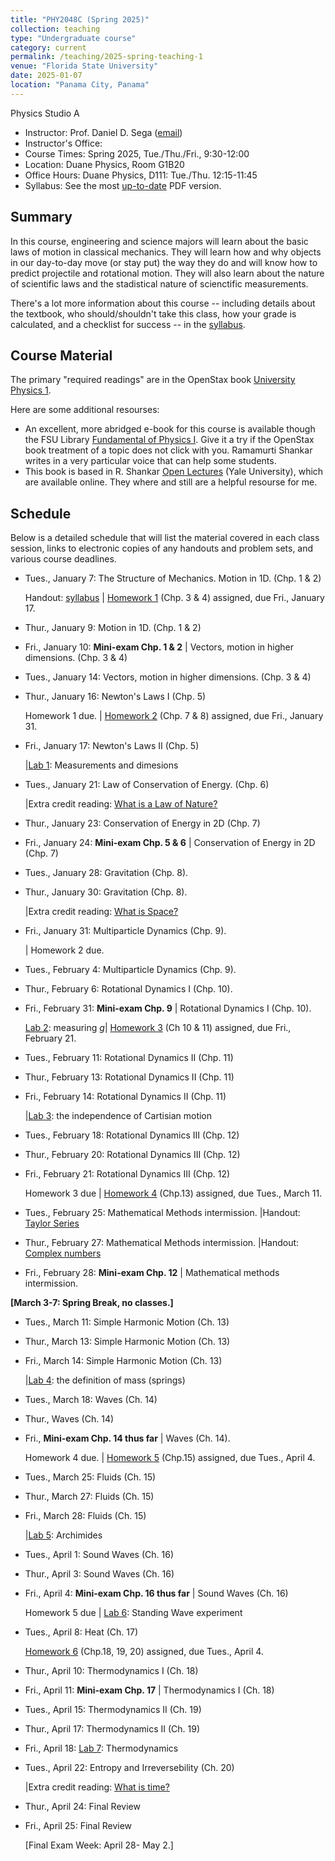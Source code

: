 ```yaml
---
title: "PHY2048C (Spring 2025)"
collection: teaching
type: "Undergraduate course"
category: current
permalink: /teaching/2025-spring-teaching-1
venue: "Florida State University"
date: 2025-01-07
location: "Panama City, Panama"
---
```

Physics Studio A

* Instructor:	Prof. Daniel D. Sega ([email](dsega@fsu.edu))
* Instructor's Office:  	
* Course Times: Spring 2025, Tue./Thu./Fri., 9:30-12:00
* Location:	Duane Physics, Room G1B20
* Office Hours:	Duane Physics, D111: Tue./Thu. 12:15-11:45
* Syllabus:	See the most [up-to-date](astrosega.github.io/files/2048C.pdf) PDF version.

Summary
-----------
In this course, engineering and science majors will learn about the basic laws of motion in classical mechanics. They will learn how and why objects in our day-to-day move (or stay put) the way they do and will know how to predict projectile and rotational motion. They will also learn about the nature of scientific laws and the stadistical nature of scienctific measurements.

There's a lot more information about this course -- including details about the textbook, who should/shouldn't take this class, how your grade is calculated, and a checklist for success -- in the [syllabus](astrosega.github.io/files/2048C.pdf).

Course Material
--------------
The primary "required readings" are in the OpenStax book [University Physics 1](https://openstax.org/details/books/university-physics-volume-1). 

Here are some additional resourses:

* An excellent, more abridged e-book for this course is available though the FSU Library [Fundamental of Physics I](https://fsu-flvc.primo.exlibrisgroup.com/discovery/openurl?institution=01FALSC_FSU&vid=01FALSC_FSU:Home&isbn=9780300243772&genre=book&eisbn=9780300249583&title=Fundamentals%20of%20Physics%20I&sid=jstor:jstor). Give it a try if the OpenStax book treatment of a topic does not click with you. Ramamurti Shankar writes in a very particular voice that can help some students.
* This book is based in R. Shankar [Open Lectures](https://oyc.yale.edu/physics/phys-200) (Yale University), which are available online. They where and still are a helpful resourse for me.

Schedule
-------------

Below is a detailed schedule that will list the material covered in each class session, links to electronic copies of any handouts and problem sets, and various course deadlines.

* Tues., January 7: The Structure of Mechanics. Motion in 1D. (Chp. 1 & 2)

  Handout: [syllabus](astrosega.github.io/files/2048C.pdf) | [Homework 1](astrosega.github.io/files/2048Chw1.pdf) (Chp. 3 & 4) assigned, due Fri., January 17.
* Thur., January 9: Motion in 1D. (Chp. 1 & 2)
* Fri., January 10: **Mini-exam Chp. 1 & 2** \| Vectors, motion in higher dimensions. (Chp. 3 & 4)
* Tues., January 14: Vectors, motion in higher dimensions. (Chp. 3 & 4)
* Thur., January 16: Newton's Laws I (Chp. 5)

  Homework 1 due. | [Homework 2](astrosega.github.io/files/2048Chw2.pdf) (Chp. 7 & 8) assigned, due Fri., January 31.
* Fri., January 17: Newton's Laws II (Chp. 5)

  |[Lab 1](astrosega.github.io/files/2048Clab1.pdf): Measurements and dimesions
* Tues., January 21: Law of Conservation of Energy. (Chp. 6)
  
  |Extra credit reading: [What is a Law of Nature?](https://1000wordphilosophy.com/2014/02/17/laws-of-nature/)
* Thur., January 23: Conservation of Energy in 2D (Chp. 7)
* Fri., January 24: **Mini-exam Chp. 5 & 6** \| Conservation of Energy in 2D (Chp. 7)
* Tues., January 28: Gravitation (Chp. 8).
* Thur., January 30: Gravitation (Chp. 8).
  
  |Extra credit reading: [What is Space?](https://1000wordphilosophy.com/2022/08/03/what-is-space/)
* Fri., January 31: Multiparticle Dynamics (Chp. 9).

  | Homework 2 due.
* Tues., February 4: Multiparticle Dynamics (Chp. 9).
* Thur., February 6: Rotational Dynamics I (Chp. 10).
* Fri., February 31: **Mini-exam Chp. 9** \| Rotational Dynamics I (Chp. 10).

  [Lab 2](astrosega.github.io/files/2048Clab2.pdf): measuring *g*| [Homework 3](astrosega.github.io/files/2048Chw3.pdf) (Ch 10 & 11) assigned, due Fri., February 21.
* Tues., February 11: Rotational Dynamics II (Chp. 11)
* Thur., February 13: Rotational Dynamics II (Chp. 11)
* Fri., February 14: Rotational Dynamics II (Chp. 11)

  |[Lab 3](astrosega.github.io/files/2048Clab3.pdf): the independence of Cartisian motion
* Tues., February 18: Rotational Dynamics III (Chp. 12)
* Thur., February 20: Rotational Dynamics III (Chp. 12)
* Fri., February 21: Rotational Dynamics III (Chp. 12)

  Homework 3 due | [Homework 4](astrosega.github.io/files/2048Chw4.pdf) (Chp.13) assigned, due Tues., March 11.
* Tues., February 25: Mathematical Methods intermission.
  |Handout: [Taylor Series](astrosega.github.io/files/2048Cmath1.pdf)
* Thur., February 27: Mathematical Methods intermission.
  |Handout: [Complex numbers](astrosega.github.io/files/2048Cmath2.pdf)
* Fri., February 28: **Mini-exam Chp. 12** \| Mathematical methods intermission.

**[March 3-7: Spring Break, no classes.]**
  
* Tues., March 11: Simple Harmonic Motion (Ch. 13) 
* Thur., March 13: Simple Harmonic Motion (Ch. 13)
* Fri., March 14: Simple Harmonic Motion (Ch. 13)

  |[Lab 4](astrosega.github.io/files/2048Clab4.pdf): the definition of mass (springs)
* Tues., March 18: Waves (Ch. 14)
* Thur., Waves (Ch. 14)
* Fri., **Mini-exam Chp. 14 thus far** \| Waves (Ch. 14).

  Homework 4 due. | [Homework 5](astrosega.github.io/files/2048Chw4.pdf) (Chp.15) assigned, due Tues., April 4.
* Tues., March 25: Fluids (Ch. 15)
* Thur., March 27: Fluids (Ch. 15)
* Fri., March 28: Fluids (Ch. 15)
  
   |[Lab 5](astrosega.github.io/files/2048Clab5.pdf): Archimides
* Tues., April 1: Sound Waves (Ch. 16)
* Thur., April 3: Sound Waves (Ch. 16)
* Fri., April 4: **Mini-exam Chp. 16 thus far** \|  Sound Waves (Ch. 16)

  Homework 5 due | [Lab 6](astrosega.github.io/files/2048Clab6.pdf): Standing Wave experiment
* Tues., April 8: Heat (Ch. 17)
  
  [Homework 6](astrosega.github.io/files/2048Chw4.pdf) (Chp.18, 19, 20) assigned, due Tues., April 4.
* Thur., April 10: Thermodynamics I (Ch. 18)
* Fri., April 11: **Mini-exam Chp. 17** \| Thermodynamics I (Ch. 18)
* Tues., April 15: Thermodynamics II (Ch. 19)
* Thur., April 17: Thermodynamics II (Ch. 19)
* Fri., April 18:  [Lab 7](astrosega.github.io/files/2048Clab7.pdf): Thermodynamics
* Tues., April 22: Entropy and Irreversebility (Ch. 20)

  |Extra credit reading: [What is time?](https://1000wordphilosophy.com/2023/07/17/times-arrow/)
* Thur., April 24: Final Review
* Fri., April 25: Final Review

  [Final Exam Week: April 28- May 2.]
